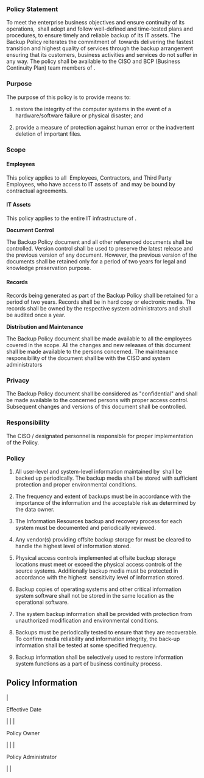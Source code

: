 ### **Policy Statement**

To meet the enterprise business objectives and ensure continuity of its operations, <Your Company> shall adopt and follow well-defined and time-tested plans and procedures, to ensure timely and reliable backup of its IT assets. The Backup Policy reiterates the commitment of <Your Company> towards delivering the fastest transition and highest quality of services through the backup arrangement ensuring that its customers, business activities and services do not suffer in any way. The policy shall be available to the CISO and BCP (Business Continuity Plan) team members of <Your Company>.

### **Purpose**

The purpose of this policy is to provide means to:

1.  restore the integrity of the computer systems in the event of a hardware/software failure or physical disaster; and

2.  provide a measure of protection against human error or the inadvertent deletion of important files.

### **Scope**

#### **Employees**

This policy applies to all  Employees, Contractors, and Third Party Employees, who have access to IT assets of <Your Company> and may be bound by contractual agreements.

#### IT Assets

This policy applies to the entire IT infrastructure of <Your Company> .

**Document Control**

The Backup Policy document and all other referenced documents shall be controlled. Version control shall be used to preserve the latest release and the previous version of any document. However, the previous version of the documents shall be retained only for a period of two years for legal and knowledge preservation purpose.

#### **Records**

Records being generated as part of the Backup Policy shall be retained for a period of two years. Records shall be in hard copy or electronic media. The records shall be owned by the respective system administrators and shall be audited once a year.

**Distribution and Maintenance**

The Backup Policy document shall be made available to all the employees covered in the scope. All the changes and new releases of this document shall be made available to the persons concerned. The maintenance responsibility of the document shall be with the CISO and system administrators

### **Privacy**

The Backup Policy document shall be considered as "confidential" and shall be made available to the concerned persons with proper access control. Subsequent changes and versions of this document shall be controlled.

### **Responsibility**

The CISO / designated personnel is responsible for proper implementation of the Policy.

### **Policy**

1.  All user-level and system-level information maintained by <Your Company> shall be backed up periodically. The backup media shall be stored with sufficient protection and proper environmental conditions.

2.  The frequency and extent of backups must be in accordance with the importance of the information and the acceptable risk as determined by the data owner.

3.  The Information Resources backup and recovery process for each system must be documented and periodically reviewed.

4.  Any vendor(s) providing offsite backup storage for must be cleared to handle the highest level of information stored.

5.  Physical access controls implemented at offsite backup storage locations must meet or exceed the physical access controls of the source systems. Additionally backup media must be protected in accordance with the highest  sensitivity level of information stored.

6.  Backup copies of operating systems and other critical information system software shall not be stored in the same location as the operational software.

7.  The system backup information shall be provided with protection from unauthorized modification and environmental conditions.

8.  Backups must be periodically tested to ensure that they are recoverable. To confirm media reliability and information integrity, the back-up information shall be tested at some specified frequency.

9.  Backup information shall be selectively used to restore information system functions as a part of business continuity process.

Policy Information
------------------

|

Effective Date

 |  |
|

Policy Owner

 |  |
|

Policy Administrator

 |  |